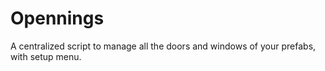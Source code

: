 # Opennings

A centralized script to manage all the doors and windows of your prefabs, with setup menu.

